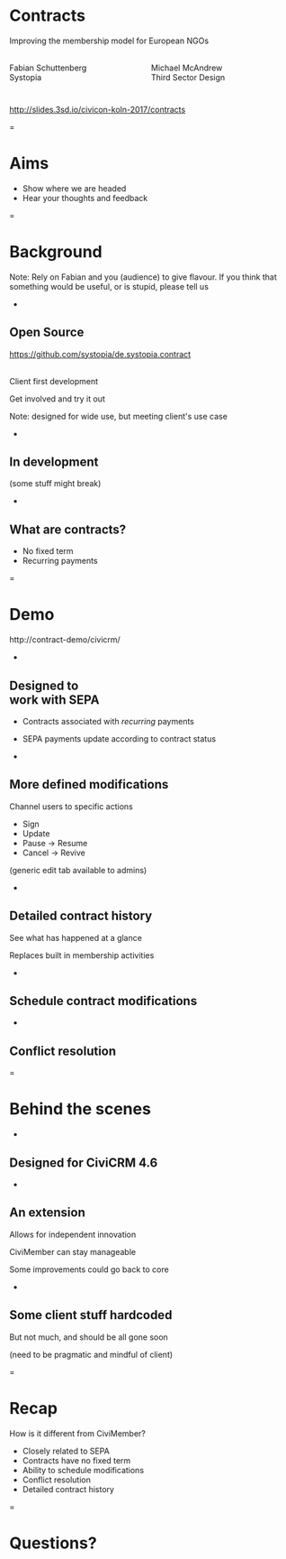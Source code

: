 # Contracts

Improving the membership model for European NGOs<br /><br />

<div style="float:left; width: 50%; margin-bottom: 40px">
Fabian Schuttenberg<br>
Systopia
</div>

<div style="float:left; width: 50%; margin-bottom: 40px">
Michael McAndrew<br>
Third Sector Design
</div>

http://slides.3sd.io/civicon-koln-2017/contracts

=

# Aims

* Show where we are headed
* Hear your thoughts and feedback

=

# Background

Note: Rely on Fabian and you (audience) to give flavour. If you think that something would be useful, or is stupid, please tell us

-

## Open Source

https://github.com/systopia/de.systopia.contract<br /><br />

Client first development

Get involved and try it out

Note: designed for wide use, but meeting client's use case

-

## In development
(some stuff might break)

-

## What are contracts?

- No fixed term
- Recurring payments

=

# Demo

http://contract-demo/civicrm/

-

## Designed to<br /> work with SEPA

- Contracts associated with *recurring* payments
- SEPA payments update according to contract status

-

## More defined modifications

Channel users to specific actions

- Sign
- Update
- Pause -> Resume
- Cancel -> Revive

(generic edit tab available to admins)

-

## Detailed contract history

See what has happened at a glance

Replaces built in membership activities

-

## Schedule contract modifications

-

## Conflict resolution

=

# Behind the scenes

-

## Designed for CiviCRM 4.6

-

## An extension

Allows for independent innovation

CiviMember can stay manageable

Some improvements could go back to core

-

##  Some client stuff hardcoded

But not much, and should be all gone soon

(need to be pragmatic and mindful of client)

=

# Recap

How is it different from CiviMember?

- Closely related to SEPA
- Contracts have no fixed term
- Ability to schedule modifications
- Conflict resolution
- Detailed contract history

=

# Questions?
